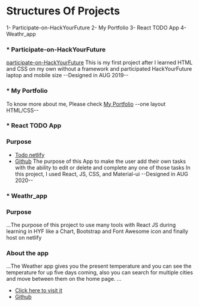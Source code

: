#  **Structures Of Projects**
   1-  Participate-on-HackYourFuture
   2-  My Portfolio
   3-  React TODO App
   4-  Weathr_app




### * **Participate-on-HackYourFuture**

[participate-on-HackYourFuture](https://github.com/wesam-k/My-projects-HYF-/tree/My-projects-during-HYF/participate%20on%20HackYourFuture)
This is my first project after I learned HTML and CSS on my own without a framework and participated HackYourFuture laptop and mobile size  --Designed in AUG 2019--



### * **My Portfolio**

To know more about me, Please check [My Portfolio](https://github.com/wesam-k/My-projects-HYF-/tree/My-projects-during-HYF/my%20portfolio/)  --one layout HTML/CSS--



### * **React TODO App**
### Purpose
- [Todo netlify](https://react-todo-simple-app.netlify.app/)
- [Github](https://github.com/wesam-k/React-Todo-app)
The purpose of this App to make the  user add their own tasks with the ability to edit or delete and complete any one of those tasks
In this project, I used  React, JS, CSS, and Material-ui     --Designed in AUG 2020--



### * **Weathr_app**
### Purpose 
...The purpose of this project to use many tools with React JS during learning in HYF like a Chart, Bootstrap and Font Awesome icon and finally host on netlify
### About the app
...The Weather app gives you the present temperature and you can see the temperature for up five days coming, also you can search for multiple cities and move between them on the home page.
...
 - [Click here to visit it  ](https://weatherappsam.netlify.app/)
 - [Github](https://github.com/wesam-k/React_Weather_app)
